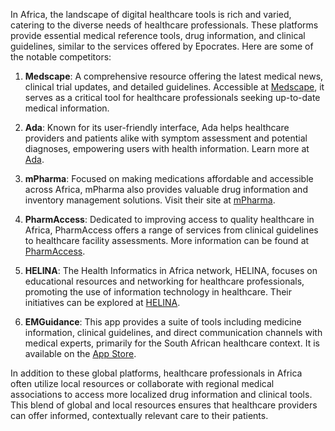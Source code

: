 In Africa, the landscape of digital healthcare tools is rich and varied, catering to the diverse needs of healthcare professionals. These platforms provide essential medical reference tools, drug information, and clinical guidelines, similar to the services offered by Epocrates. Here are some of the notable competitors:

1. **Medscape**: A comprehensive resource offering the latest medical news, clinical trial updates, and detailed guidelines. Accessible at [Medscape](https://www.medscape.com/), it serves as a critical tool for healthcare professionals seeking up-to-date medical information.

2. **Ada**: Known for its user-friendly interface, Ada helps healthcare providers and patients alike with symptom assessment and potential diagnoses, empowering users with health information. Learn more at [Ada](https://ada.com/).

3. **mPharma**: Focused on making medications affordable and accessible across Africa, mPharma also provides valuable drug information and inventory management solutions. Visit their site at [mPharma](https://mpharma.com/).

4. **PharmAccess**: Dedicated to improving access to quality healthcare in Africa, PharmAccess offers a range of services from clinical guidelines to healthcare facility assessments. More information can be found at [PharmAccess](https://www.pharmaccess.org/).

5. **HELINA**: The Health Informatics in Africa network, HELINA, focuses on educational resources and networking for healthcare professionals, promoting the use of information technology in healthcare. Their initiatives can be explored at [HELINA](https://helinanet.org/).

6. **EMGuidance**: This app provides a suite of tools including medicine information, clinical guidelines, and direct communication channels with medical experts, primarily for the South African healthcare context. It is available on the [App Store](https://apps.apple.com/za/app/emguidance-medicines-info/id789625087).

In addition to these global platforms, healthcare professionals in Africa often utilize local resources or collaborate with regional medical associations to access more localized drug information and clinical tools. This blend of global and local resources ensures that healthcare providers can offer informed, contextually relevant care to their patients.
